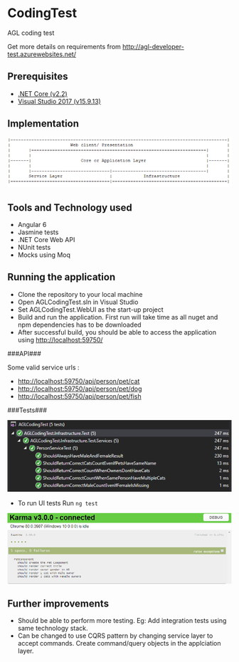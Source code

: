 # CodingTest
AGL coding test

Get more details on requirements from http://agl-developer-test.azurewebsites.net/

## Prerequisites ##

* [.NET Core (v2.2)](https://dotnet.microsoft.com/download/dotnet-core/2.2)
* [Visual Studio 2017 (v15.9.13)](https://www.visualstudio.com/)

## Implementation ##

![Architecture](./docs/architecture.PNG)

## Tools and Technology used ##

* Angular 6
* Jasmine tests
* .NET Core Web API
* NUnit tests
* Mocks using Moq

## Running the application ##

* Clone the repository to your local machine
* Open AGLCodingTest.sln in Visual Studio
* Set AGLCodingTest.WebUI as the start-up project 
* Build and run the application. First run will take time as all nuget and npm dependencies has to be downloaded
* After successful build, you should be able to access the application using [http://localhost:59750/](http://localhost:59750/)

###API###

Some valid service urls :

* [http://localhost:59750/api/person/pet/cat](http://localhost:59750/api/person/pet/cat)
* [http://localhost:59750/api/person/pet/dog](http://localhost:59750/api/person/pet/dog)
* [http://localhost:59750/api/person/pet/fish](http://localhost:59750/api/person/pet/fish)

###Tests###

![Service Tests](./docs/NUnitTests.png)

* To run UI tests Run `ng test` 

![UI Tests](./docs/Jasmine.png)

## Further improvements ##

* Should be able to perform more testing. Eg: Add integration tests using same technology stack.
* Can be changed to use CQRS pattern by changing service layer to accept commands. Create command/query objects in the applciation layer.